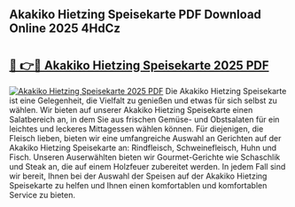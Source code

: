 ## Akakiko Hietzing Speisekarte PDF Download Online 2025 4HdCz

# <h2><a href="http://gcc5zsj.nevu.top/?p=Akakiko+Hietzing+Speisekarte">🔗 👉🔴 Akakiko Hietzing Speisekarte 2025 PDF</a></h2>

[![Akakiko Hietzing Speisekarte 2025 PDF](https://i.imgur.com/dBaPXMq.png)](http://gcc5zsj.nevu.top/?p=Akakiko+Hietzing+Speisekarte)
Die Akakiko Hietzing Speisekarte ist eine Gelegenheit, die Vielfalt zu genießen und etwas für sich selbst zu wählen. Wir bieten auf unserer Akakiko Hietzing Speisekarte einen Salatbereich an, in dem Sie aus frischen Gemüse- und Obstsalaten für ein leichtes und leckeres Mittagessen wählen können. Für diejenigen, die Fleisch lieben, bieten wir eine umfangreiche Auswahl an Gerichten auf der Akakiko Hietzing Speisekarte an: Rindfleisch, Schweinefleisch, Huhn und Fisch. Unseren Auserwählten bieten wir Gourmet-Gerichte wie Schaschlik und Steak an, die auf einem Holzfeuer zubereitet werden. In jedem Fall sind wir bereit, Ihnen bei der Auswahl der Speisen auf der Akakiko Hietzing Speisekarte zu helfen und Ihnen einen komfortablen und komfortablen Service zu bieten.
